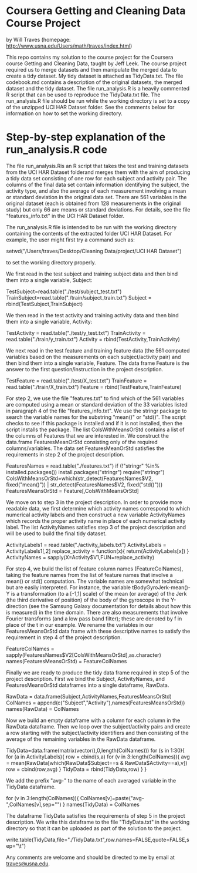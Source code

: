 Coursera Getting and Cleaning Data Course Project
==================================================

by Will Traves (homepage: http://www.usna.edu/Users/math/traves/index.html)

This repo contains my solution to the course project for the Coursera course Getting and Cleaning Data, taught by Jeff Leek. The course project required us to merge datasets and then manipulate the merged data to create a tidy dataset. My tidy dataset is attached as TidyData.txt. The file codebook.md contains a description of the original datasets, the merged dataset and the tidy dataset. The file run_analysis.R is a heavily commented R script that can be used to reproduce the TidyData.txt file. The run_analysis.R file should be run while the working directory is set to a copy of the unzipped UCI HAR Dataset folder. See the comments below for information on how to set the working directory. 


Step-by-step explanation of the run_analysis.R code
===================================================

The file run_analysis.Ris an R script that takes the test and training datasets from the UCI HAR Dataset folderand merges them with the aim of producing a tidy data set consisting of one row for each subject and activity pair. The columns of the final data set contain information identifying the subject, the activity type, and also the average of each 
measurement involving a mean or standard deviation in the original data set. There are 561 variables in the original dataset (each is obtained from 128 measurements in the original study) but only 66 are means or standard deviations. For details, see the file "features_info.txt" in the UCI HAR Dataset folder. 

The run_analysis.R file is intended to be run with the working directory containing the contents of the extracted folder UCI HAR Dataset. For example, the user might
first try a command such as:  

setwd("/Users/traves/Desktop/Cleaning Data/project/UCI HAR Dataset")

to set the working directory properly. 

We first read in the test subject and training subject data and then bind them into a single variable, Subject:

TestSubject=read.table("./test/subject_test.txt")
TrainSubject=read.table("./train/subject_train.txt")
Subject = rbind(TestSubject,TrainSubject)

We then read in the test activity and training activity data and then bind them into a single variable, Activity:

TestActivity = read.table("./test/y_test.txt")
TrainActivity = read.table("./train/y_train.txt")
Activity = rbind(TestActivity,TrainActivity)

We next read in the test feature and training feature data (the 561 computed variables based on the measurements on each subject/activity pair) and then bind them into a single variable, Feature. The data frame Feature is the answer to the first question/instruction in the project description.

TestFeature = read.table("./test/X_test.txt")
TrainFeature = read.table("./train/X_train.txt")
Feature = rbind(TestFeature,TrainFeature)

For step 2, we use the file "features.txt" to find which of the 561 variables are computed using a mean or standard deviation of the 33 variables listed in paragraph 4 of the file "features_info.txt". We use the stringr package to search the variable names
for the substring "mean()" or "std()". The script checks to see if this package is installed and if it is not installed, then the script installs the package. The list ColsWithMeansOrStd contains a list of the columns of Features that we are interested in. 
We construct the data.frame FeaturesMeanOrStd consisting only of the required columns/variables. The data set FeaturesMeanOrStd satisfies the requirements in step 2 of the project description. 

FeaturesNames = read.table("./features.txt")
if (!"stringr" %in% installed.packages()) install.packages("stringr")
require("stringr")
ColsWithMeansOrStd=which(str_detect(FeaturesNames$V2, fixed("mean()")) | str_detect(FeaturesNames$V2, fixed("std()")))
FeaturesMeansOrStd = Feature[,ColsWithMeansOrStd]

We move on to step 3 in the project description. In order to provide more readable data, we first determine which activity names correspond to which numerical activity labels and then construct a new variable ActivityNames which records the proper activity name in place of each numerical activity label. The list ActivityNames satisfies step 3 of 
the project description and will be used to build the final tidy dataset. 

ActivityLabels1 = read.table("./activity_labels.txt")
ActivityLabels = ActivityLabels1[,2]
replace_activity = function(x){
  return(ActivityLabels[x])
}
ActivityNames = sapply(X=Activity$V1,FUN=replace_activity)

For step 4, we build the list of feature column names (FeatureColNames), taking the feature names from the  list of feature names that involve a mean() or std() 
computation. The variable names are somewhat technical but are easily interpreted. For instance, the variable tBodyGyroJerk-mean()-Y is a transformation (to a [-1,1]
scale) of the mean (or average) of the Jerk (the third derivative of position) of the body of the gyroscope in the Y-direction (see the Samsung Galaxy documentation for details about how this is measured) in the time domain. There are also measurements that involve Fourier transforms (and a low pass band filter); these are denoted by f in place of the t in our example. We rename the variables in our FeaturesMeansOrStd data frame 
with these descriptive names to satisfy the requirement in step 4 of the project description.

FeatureColNames = sapply(FeaturesNames$V2[ColsWithMeansOrStd],as.character)
names(FeaturesMeansOrStd) = FeatureColNames

Finally we are ready to produce the tidy data frame required in step 5 of the project description. First we bind the Subject, ActivityNames, and FeaturesMeansOrStd dataframes into a single dataframe, RawData. 

RawData = data.frame(Subject,ActivityNames,FeaturesMeansOrStd)
ColNames = append(c("Subject","Activity"),names(FeaturesMeansOrStd))
names(RawData) = ColNames

Now we build an empty dataframe with a column for each column in the RawData dataframe. Then we loop over the subject/activity pairs and create a row starting with the subject/activity identifiers and then consisting of the average of the remaining variables in the RawData dataframe. 

TidyData=data.frame(matrix(vector(),0,length(ColNames)))
for (s in 1:30){
  for (a in ActivityLabels){
    row = cbind(s,a)
    for (v in 3:length(ColNames)){
      avg = mean(RawData[which(RawData$Subject==s & RawData$Activity==a),v])
      row = cbind(row,avg)
    }
    TidyData = rbind(TidyData,row)
  }
}

We add the prefix "avg-" to the name of each averaged variable in the TidyData dataframe. 

for (v in 3:length(ColNames)){
  ColNames[v]=paste("avg-",ColNames[v],sep="")
}
names(TidyData) = ColNames

The dataframe TidyData satisfies the requirements of step 5 in the project description. We write this dataframe to the file "TidyData.txt" in the working directory so that it can be uploaded as part of the solution to the project. 

write.table(TidyData,file="./TidyData.txt",row.names=FALSE,quote=FALSE,sep="\t")

Any comments are welcome and should be directed to me by email at traves@usna.edu. 
